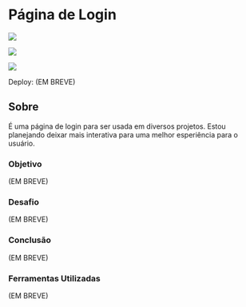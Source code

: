 # Página de Login

![](./)

![](./)

![](./)

Deploy: (EM BREVE)

## Sobre

É uma página de login para ser usada em diversos projetos. Estou planejando deixar mais interativa para uma melhor esperiência para o usuário.

### Objetivo

(EM BREVE)

### Desafio

(EM BREVE)

### Conclusão

(EM BREVE)

### Ferramentas Utilizadas

(EM BREVE)